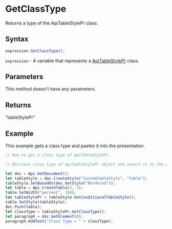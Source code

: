 # GetClassType

Returns a type of the ApiTableStylePr class.

## Syntax

```javascript
expression.GetClassType();
```

`expression` - A variable that represents a [ApiTableStylePr](../ApiTableStylePr.md) class.

## Parameters

This method doesn't have any parameters.

## Returns

"tableStylePr"

## Example

This example gets a class type and pastes it into the presentation.

```javascript editor-docx
// How to get a class type of ApiTableStylePr.

// Retrieve class type of ApiTableStylePr object and insert it to the document.

let doc = Api.GetDocument();
let tableStyle = doc.CreateStyle("CustomTableStyle", "table");
tableStyle.SetBasedOn(doc.GetStyle("Bordered"));
let table = Api.CreateTable(3, 3);
table.SetWidth("percent", 100);
let tableStylePr = tableStyle.GetConditionalTableStyle();
table.SetStyle(tableStyle);
doc.Push(table);
let classType = tableStylePr.GetClassType();
let paragraph = doc.GetElement(0);
paragraph.AddText("Class Type = " + classType);
```
